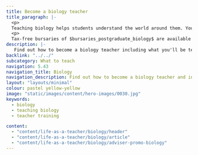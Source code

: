 ```yaml
---
title: Become a biology teacher
title_paragraph: |-
  <p>
  Teaching biology helps students understand the world around them. You can spark a passion for discovery, guiding students through the natural world, from the tiniest cells to vast ecosystems.</p>
  <p>
  Tax-free bursaries of $bursaries_postgraduate_biology$ are available for eligible trainee biology teachers.</p>
description: |-
   Find out how to become a biology teacher including what you'll be teaching and what funding is available to help you train.
backlink: "../../"
subcategory: What to teach
navigation: 5.43
navigation_title: Biology
navigation_description: Find out how to become a biology teacher and inspire students to fuel their passion for science
layout: "layouts/minimal"
colour: pastel yellow-yellow
image: "static/images/content/hero-images/0030.jpg"
keywords:
  - biology
  - teaching biology
  - teacher training

content:
  - "content/life-as-a-teacher/biology/header"
  - "content/life-as-a-teacher/biology/article"
  - "content/life-as-a-teacher/biology/adviser-promo-biology"
---
```

